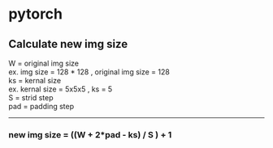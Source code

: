 # pytorch
## Calculate new img size
W = original img size  <br>
ex. img size = 128 * 128 , original img size = 128 <br>
ks = kernal size <br>
ex. kernal size = 5x5x5 , ks = 5  <br>
S = strid step<br>
pad = padding step<br><hr>

<p><b><h3> new img size = ((W + 2*pad - ks) / S ) + 1 <h3><b><p>

